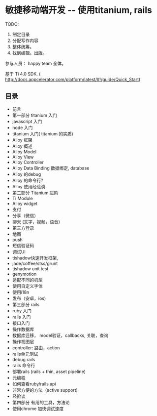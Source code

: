 # 敏捷移动端开发   -- 使用titanium, rails

TODO:
1. 制定目录
2. 分配写作内容
3. 整体统筹。
4. 找到编辑。出版。


参与人员： happy team 全体。

基于 Ti 4.0 SDK.  ( http://docs.appcelerator.com/platform/latest/#!/guide/Quick_Start)

## 目录

* 前言
* 第一部分 titanium 入门
* javascript 入门
* node 入门
* titanium 入门( titanium 的实质)
* Alloy 框架
* Alloy 概述
* Alloy Model
* Alloy View
* Alloy Controller
* Alloy Data Binding 数据绑定, database
* Alloy 的debug
* Alloy 的命令行?
* Alloy 使用经验谈
* 第二部分 Titanium 进阶
* Ti Module
* Alloy widget
* 支付
* 分享（微信）
* 聊天 (文字，视频，语音）
* 第三方登录
* 地图
* push
* 短信验证码
* 调试UI
* tishadow快速开发框架,
* jade/coffee/stss/grunt
* tishadow unit test
* genymotion
* 适配不同的机型
* 使用自定义字体
* 使用i18n
* 发布（安卓，ios)
* 第三部分 rails
* ruby 入门
* rails 入门
* 接口入门
* 操作数据库
* 数据库迁移， model验证，callbacks, 关联，查询
* 操作视图层
* controller: 路由，action
* rails单元测试
* debug rails
* rails 命令行
* 部署rails (rails + thin, asset pipeline)
* 元编程
* 如何查看ruby/rails api
* 非常方便的方法（active support)
* 经验谈
* 第四部分 有用的工具，方法论
* 使用chrome 加快调试速度

